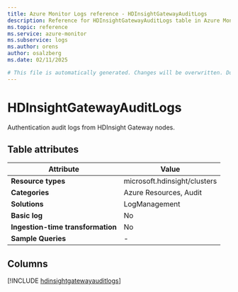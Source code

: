 ```yaml
---
title: Azure Monitor Logs reference - HDInsightGatewayAuditLogs
description: Reference for HDInsightGatewayAuditLogs table in Azure Monitor Logs.
ms.topic: reference
ms.service: azure-monitor
ms.subservice: logs
ms.author: orens
author: osalzberg
ms.date: 02/11/2025

# This file is automatically generated. Changes will be overwritten. Do not change this file directly.
---
```


# HDInsightGatewayAuditLogs

Authentication audit logs from HDInsight Gateway nodes.


## Table attributes

|Attribute|Value|
|---|---|
|**Resource types**|microsoft.hdinsight/clusters|
|**Categories**|Azure Resources, Audit|
|**Solutions**| LogManagement|
|**Basic log**|No|
|**Ingestion-time transformation**|No|
|**Sample Queries**|-|



## Columns
  
[!INCLUDE [hdinsightgatewayauditlogs](~/reusable-content/ce-skilling/azure/includes/azure-monitor/reference/tables/hdinsightgatewayauditlogs-include.md)]
